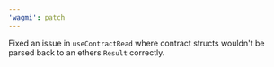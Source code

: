 ```yaml
---
'wagmi': patch
---
```


Fixed an issue in `useContractRead` where contract structs wouldn't be parsed back to an ethers `Result` correctly.
